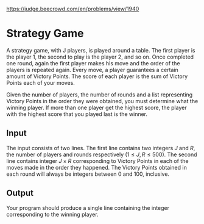 https://judge.beecrowd.com/en/problems/view/1940

# Strategy Game

A strategy game, with J players, is played around a table. The first player is
the player 1, the second to play is the player 2, and so on. Once completed one
round, again the first player makes his move and the order of the players is
repeated again. Every move, a player guarantees a certain amount of Victory
Points. The score of each player is the sum of Victory Points each of your
moves.

Given the number of players, the number of rounds and a list representing
Victory Points in the order they were obtained, you must determine what the
winning player. If more than one player get the highest score, the player with
the highest score that you played last is the winner.

## Input

The input consists of two lines. The first line contains two integers $J$ and
$R$, the number of players and rounds respectively $(1 \leq J, R \leq 500)$. The
second line contains integer $J \times R$ corresponding to Victory Points in
each of the moves made in the order they happened. The Victory Points obtained
in each round will always be integers between 0 and 100, inclusive.

## Output

Your program should produce a single line containing the integer corresponding
to the winning player.



